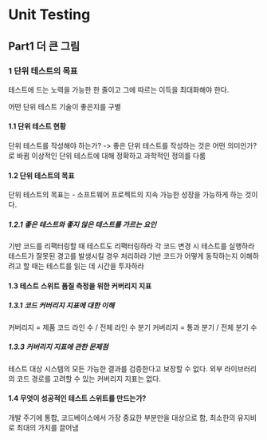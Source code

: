 # Unit Testing

## Part1 더 큰 그림

### 1 단위 테스트의 목표


테스트에 드는 노력을 가능한 한 줄이고 그에 따르는 이득을 최대화해야 한다.

어떤 단위 테스트 기술이 좋은지를 구별

#### 1.1 단위 테스트 현황

단위 테스트를 작성해야 하는가? -> 좋은 단위 테스트를 작성하는 것은 어떤 의미인가? 로 바뀜
이상적인 단위 테스트에 대해 정확하고 과학적인 정의를 다룸

#### 1.2 단위 테스트의 목표

단위 테스트의 목표는 - 소프트웨어 프로젝트의 지속 가능한 성장을 가능하게 하는 것이다.

##### 1.2.1 좋은 테스트와 좋지 않은 테스트를 가르는 요인

기반 코드를 리팩터링할 때 테스트도 리팩터링하라
각 코드 변경 시 테스트를 실행하라
테스트가 잘못된 경고를 발생시킬 경우 처리하라
기반 코드가 어떻게 동작하는지 이해하려고 할 때는 테스트를 읽는 데 시간을 투자하라


#### 1.3 테스트 스위트 품질 측정을 위한 커버리지 지표

##### 1.3.1 코드 커버리지 지표에 대한 이해

커버리지 = 제품 코드 라인 수 / 전체 라인 수
분기 커버리지 = 통과 분기 / 전체 분기 수

##### 1.3.3 커버리지 지표에 관한 문제점
테스트 대상 시스템의 모든 가능한 결과를 검증한다고 보장할 수 없다.
외부 라이브러리의 코드 경로를 고려할 수 있는 커버리지 지표는 없다.


#### 1.4 무엇이 성공적인 테스트 스위트를 만드는가?

개발 주기에 통합, 코드베이스에서 가장 중요한 부분만을 대상으로 함, 최소한의 유지비로 최대의 가치를 끌어냄
